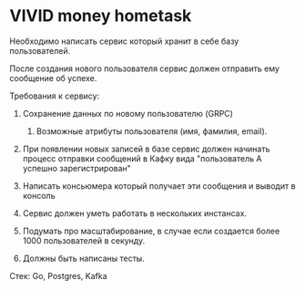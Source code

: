 # VIVID money hometask

Необходимо написать сервис который хранит в себе базу пользователей.

После создания нового пользователя сервис должен отправить ему сообщение об успехе.

Требования к сервису:

1. Сохранение данных по новому пользователю (GRPC)

    1. Возможные атрибуты пользователя (имя, фамилия, email).

2. При появлении новых записей в базе сервис должен начинать процесс отправки сообщений в Кафку вида "пользователь А успешно зарегистрирован"

3. Написать консьюмера который получает эти сообщения и выводит в консоль

4. Сервис должен уметь работать в нескольких инстансах.

5. Подумать про масштабирование, в случае если создается более 1000 пользователей в секунду.

6. Должны быть написаны тесты.

Стек: Go, Postgres, Kafka

